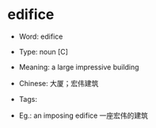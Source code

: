 # edifice

- Word: edifice

- Type: noun [C]
- Meaning: a large impressive building
- Chinese: 大厦；宏伟建筑
- Tags: 
- Eg.: an imposing edifice 一座宏伟的建筑

